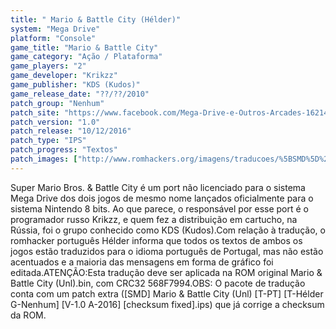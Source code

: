 ```yaml
---
title: " Mario & Battle City (Hélder)"
system: "Mega Drive"
platform: "Console"
game_title: "Mario & Battle City"
game_category: "Ação / Plataforma"
game_players: "2"
game_developer: "Krikzz"
game_publisher: "KDS (Kudos)"
game_release_date: "??/??/2010"
patch_group: "Nenhum"
patch_site: "https://www.facebook.com/Mega-Drive-e-Outros-Arcades-1621462371436014/"
patch_version: "1.0"
patch_release: "10/12/2016"
patch_type: "IPS"
patch_progress: "Textos"
patch_images: ["http://www.romhackers.org/imagens/traducoes/%5BSMD%5D%20Mario%20&%20Battle%20City%20(Unl)%20-%20H%C3%A9lder%20-%201.gif","http://www.romhackers.org/imagens/traducoes/%5BSMD%5D%20Mario%20&%20Battle%20City%20(Unl)%20-%20H%C3%A9lder%20-%202.png","http://www.romhackers.org/imagens/traducoes/%5BSMD%5D%20Mario%20&%20Battle%20City%20(Unl)%20-%20H%C3%A9lder%20-%203.png"]
---
```

Super Mario Bros. & Battle City é um port não licenciado para o sistema Mega Drive dos dois jogos de mesmo nome lançados oficialmente para o sistema Nintendo 8 bits. Ao que parece, o responsável por esse port é o programador russo Krikzz, e quem fez a distribuição em cartucho, na Rússia, foi o grupo conhecido como KDS (Kudos).Com relação à tradução, o romhacker português Hélder informa que todos os textos de ambos os jogos estão traduzidos para o idioma português de Portugal, mas não estão acentuados e a maioria das mensagens em forma de gráfico foi editada.ATENÇÃO:Esta tradução deve ser aplicada na ROM original Mario & Battle City (Unl).bin, com CRC32 568F7994.OBS: O pacote de tradução conta com um patch extra ([SMD] Mario & Battle City (Unl) [T-PT] [T-Hélder G-Nenhum] [V-1.0 A-2016] [checksum fixed].ips) que já corrige a checksum da ROM.